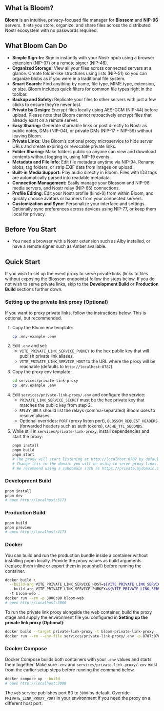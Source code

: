 ## What is Bloom?

**Bloom** is an intuitive, privacy-focused file manager for **Blossom** and **NIP-96** servers. It lets you store, organize, and share files across the distributed Nostr ecosystem with no passwords required.

## What Bloom Can Do

- **Simple Sign-In:** Sign in instantly with your Nostr npub using a browser extension (NIP-07) or a remote signer (NIP-46).
- **Organized Storage:** View all your files across connected servers at a glance. Create folder-like structures using lists (NIP-51) so you can organize blobs as if you were in a traditional file system.
- **Smart Search:** Find anything by name, file type, MIME type, extension, or size. Bloom includes quick filters for common file types right in the toolbar.
- **Backup and Safety:** Replicate your files to other servers with just a few clicks to ensure they’re never lost.
- **Private by Design:** Encrypt files locally using AES-GCM (NIP-44) before upload. Please note that Bloom cannot retroactively encrypt files that already exist on a remote server.
- **Easy Sharing:** Generate shareable links or post directly to Nostr as public notes, DMs (NIP-04), or private DMs (NIP-17 + NIP-59) without leaving Bloom.
- **Private Links:** Use Bloom’s optional proxy microservice to hide server URLs and create expiring or revocable private links.
- **Folder Sharing:** Make folders public so anyone can view and download contents without logging in, using NIP-19 events.
- **Metadata and File Info:** Edit file metadata anytime via NIP-94. Rename blobs, tag folders, or strip EXIF data from images on upload.
- **Built-in Media Support:** Play audio directly in Bloom. Files with ID3 tags are automatically parsed into readable metadata.
- **Connection Management:** Easily manage your Blossom and NIP-96 media servers, and Nostr relay (NIP-65) connections.
- **Profile Editing:** Edit your Nostr profile (kind-0) from within Bloom, and quickly choose avatars or banners from your connected servers.
- **Customization and Sync:** Personalize your interface and settings. Optionally sync preferences across devices using NIP-77, or keep them local for privacy.

## Before You Start
- You need a browser with a Nostr extension such as Alby installed, or have a remote signer such as Amber available.

## Quick Start
If you wish to set up the event proxy to serve private links (links to files without exposing the Blossom endpoints) follow the steps below. If you do not wish to serve private links, skip to the **Development Build** or **Production Build** sections further down.

### Setting up the private link proxy (Optional)

If you want to proxy private links, follow the instructions below. This is optional, but recommended.

1. Copy the Bloom env template:
   ```bash
   cp .env-example .env
   ```
2. Edit `.env` and set:
   - `VITE_PRIVATE_LINK_SERVICE_PUBKEY` to the hex public key that will publish private link aliases.
   - `VITE_PRIVATE_LINK_SERVICE_HOST` to the URL where the proxy will be reachable (defaults to `http://localhost:8787`).
3. Copy the proxy env template:
   ```bash
   cd services/private-link-proxy
   cp .env.example .env
   ```
4. Edit `services/private-link-proxy/.env` and configure the service:
   - `PRIVATE_LINK_SERVICE_SECRET` must be the hex private key that matches the public key from step 2.
   - `RELAY_URLS` should list the relays (comma-separated) Bloom uses to resolve aliases.
   - Optional overrides: `PORT` (proxy listen port), `BLOSSOM_REQUEST_HEADERS` (forwarded headers such as auth tokens), `CACHE_TTL_SECONDS`.
5. While still in `services/private-link-proxy`, install dependencies and start the proxy:
   ```bash
   pnpm install
   pnpm build
   pnpm start
   # The proxy will start listening at http://localhost:8787 by default. 
   # Change this to the domain you will be using to serve proxy links. 
   # We recommend using a subdomain such as https://private.mydomain.com
   ```

### Development Build
```bash
pnpm install
pnpm dev
# open http://localhost:5173
```

### Production Build
```bash
pnpm build
pnpm preview
# open http://localhost:4173
```

### Docker
You can build and run the production bundle inside a container without installing pnpm locally. Provide the proxy values as build arguments (replace them inline or export them in your shell) before running the container.

```bash
docker build \
  --build-arg VITE_PRIVATE_LINK_SERVICE_HOST=${VITE_PRIVATE_LINK_SERVICE_HOST:-CHANGE_THIS_BEFORE_BUILDING \
  --build-arg VITE_PRIVATE_LINK_SERVICE_PUBKEY=${VITE_PRIVATE_LINK_SERVICE_PUBKEY:-CHANGE_THIS_BEFORE_BUILDING} \
  -t bloom-web .
docker run --rm -p 3000:80 bloom-web
# open http://localhost:3000
```

To run the private link proxy alongside the web container, build the proxy stage and supply the environment file you configured in **Setting up the private link proxy (Optional)**:

```bash
docker build --target private-link-proxy -t bloom-private-link-proxy .
docker run --rm --env-file services/private-link-proxy/.env -p 8787:8787 bloom-private-link-proxy
```

### Docker Compose
Docker Compose builds both containers with your `.env` values and starts them together. Make sure `.env` and `services/private-link-proxy/.env` exist from the earlier setup steps before running the command below.

```bash
docker compose up --build
# open http://localhost:3000
```

The `web` service publishes port 80 to `3000` by default. Override `PRIVATE_LINK_PROXY_PORT` in your environment if you need the proxy on a different host port.
